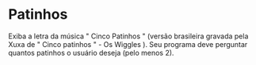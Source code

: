 # Patinhos
Exiba a letra da música " Cinco Patinhos " (versão brasileira gravada pela Xuxa de " Cinco patinhos " - Os Wiggles ). Seu programa deve perguntar quantos patinhos o usuário deseja (pelo menos 2).
